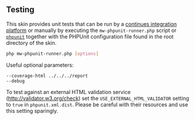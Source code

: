 ## Testing

This skin provides unit tests that can be run by a [continues integration
platform][travis] or manually by executing the `mw-phpunit-runner.php` script or
[`phpunit`][mw-testing] together with the PHPUnit configuration file found in
the root directory of the skin.

```sh
php mw-phpunit-runner.php [options]
```

Useful optional parameters:
```
--coverage-html ../../../report
--debug
```

To test against an external HTML validation service
(http://validator.w3.org/check) set the `USE_EXTERNAL_HTML_VALIDATOR` setting to
`true` in `phpunit.xml.dist`. Please be careful with their resources and use
this setting sparingly.


[travis]: https://travis-ci.org/wikimedia/mediawiki-skins-chameleon
[mw-testing]: https://www.mediawiki.org/wiki/Manual:PHP_unit_testing
